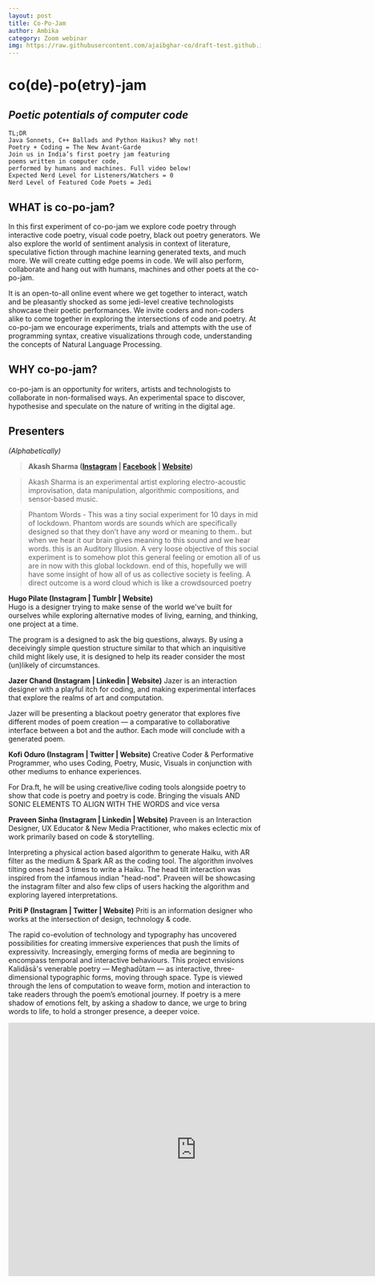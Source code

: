 ```yaml
---
layout: post
title: Co-Po-Jam 
author: Ambika
category: Zoom webinar
img: https://raw.githubusercontent.com/ajaibghar-co/draft-test.github.io/master/copojam-logo2.png 
---
```



# co(de)-po(etry)-jam
## *Poetic potentials of computer code*

``` 
TL;DR
Java Sonnets, C++ Ballads and Python Haikus? Why not!
Poetry + Coding = The New Avant-Garde
Join us in India’s first poetry jam featuring 
poems written in computer code, 
performed by humans and machines. Full video below!
Expected Nerd Level for Listeners/Watchers = 0
Nerd Level of Featured Code Poets = Jedi
```

## WHAT is co-po-jam?
In this first experiment of co-po-jam we explore code poetry through interactive code poetry, visual code poetry, black out poetry generators. We also explore the world of sentiment analysis in context of literature, speculative fiction through machine learning generated texts, and much more. We will create cutting edge poems in code. We will also perform, collaborate and hang out with humans, machines and other poets at the co-po-jam.

It is an open-to-all online event where we get together to interact, watch and be pleasantly shocked as some jedi-level creative technologists showcase their poetic performances. We invite coders and non-coders alike to come together in exploring the intersections of code and poetry. At co-po-jam we encourage experiments, trials and attempts with the use of programming syntax, creative visualizations through code, understanding the concepts of Natural Language Processing.

## WHY co-po-jam?
co-po-jam is an opportunity for writers, artists and technologists to collaborate in non-formalised ways. An experimental space to discover, hypothesise and speculate on the nature of writing in the digital age.


## Presenters
*(Alphabetically)*

> **Akash Sharma ([Instagram](https://www.instagram.com/sound.codes) | [Facebook](https://www.facebook.com/SoundCodes/) | [Website](https://sound.codes/))**

> Akash Sharma is an experimental artist exploring electro-acoustic improvisation, data manipulation, algorithmic compositions, and sensor-based music.

> Phantom Words - This was a tiny social experiment for 10 days in mid of lockdown. Phantom words are sounds which are specifically designed so that they don’t have any word or meaning to them.. but when we hear it our brain gives meaning to this sound and we hear words. this is an Auditory Illusion. A very loose objective of this social experiment is to somehow plot this general feeling or emotion all of us are in now with this global lockdown. end of this, hopefully we will have some insight of how all of us as collective society is feeling. A direct outcome is a word cloud which is like a crowdsourced poetry

**Hugo Pilate (Instagram | Tumblr | Website)**  
Hugo is a designer trying to make sense of the world we've built for ourselves while exploring alternative modes of living, earning, and thinking, one project at a time.

The program is a designed to ask the big questions, always. By using a deceivingly simple question structure similar to that which an inquisitive child might likely use, it is designed to help its reader consider the most (un)likely of circumstances.

**Jazer Chand (Instagram | Linkedin | Website)**
Jazer is an interaction designer with a playful itch for coding, and making experimental interfaces that explore the realms of art and computation.

Jazer will be presenting a blackout poetry generator that explores five different modes of poem creation — a comparative to collaborative interface between a bot and the author. Each mode will conclude with a generated poem.

**Kofi Oduro (Instagram | Twitter | Website)**
Creative Coder & Performative Programmer, who uses Coding, Poetry, Music, Visuals in conjunction with other mediums to enhance experiences.

For Dra.ft, he will be using creative/live coding tools alongside poetry to show that code is poetry and poetry is code. Bringing the visuals AND SONIC ELEMENTS TO ALIGN WITH THE WORDS and vice versa

**Praveen Sinha (Instagram | Linkedin | Website)**
Praveen is an Interaction Designer, UX Educator & New Media Practitioner, who makes eclectic mix of work primarily based on code & storytelling.

Interpreting a physical action based algorithm to generate Haiku, with AR filter as the medium & Spark AR as the coding tool. The algorithm involves tilting ones head 3 times to write a Haiku. The head tilt interaction was inspired from the infamous indian "head-nod". Praveen will be showcasing the instagram filter and also few clips of users hacking the algorithm and exploring layered interpretations.

**Priti P (Instagram | Twitter | Website)**
Priti is an information designer who works at the intersection of design, technology & code.

The rapid co-evolution of technology and typography has uncovered possibilities for creating immersive experiences that push the limits of expressivity. Increasingly, emerging forms of media are beginning to encompass temporal and interactive behaviours. This project envisions Kalidāsā's venerable poetry — Meghadūtam — as interactive, three-dimensional typographic forms, moving through space. Type is viewed through the lens of computation to weave form, motion and interaction to take readers through the poem’s emotional journey. If poetry is a mere shadow of emotions felt, by asking a shadow to dance, we urge to bring words to life, to hold a stronger presence, a deeper voice.


<iframe width="750" height="505" src="https://www.youtube.com/embed/pz7umdR58yE?start=245" frameborder="0" allow="accelerometer; autoplay; encrypted-media; gyroscope; picture-in-picture" allowfullscreen></iframe>

